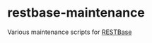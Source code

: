# restbase-maintenance
Various maintenance scripts for [RESTBase](https://github.com/wikimedia/restbase)
